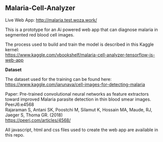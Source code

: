 ## Malaria-Cell-Analyzer


Live Web App: http://malaria.test.woza.work/

This is a prototype for an Ai powered web app that can diagnose malaria in segmented red blood cell images.


The process used to build and train the model is described in this Kaggle kernel:<br>
https://www.kaggle.com/vbookshelf/malaria-cell-analyzer-tensorflow-js-web-app


**Dataset**

The dataset used for the training can be found here:<br>
https://www.kaggle.com/iarunava/cell-images-for-detecting-malaria

Paper: Pre-trained convolutional neural networks as feature extractors toward improved Malaria parasite detection in thin blood smear images. PeerJ6:e4568<br>
Rajaraman S, Antani SK, Poostchi M, Silamut K, Hossain MA, Maude, RJ, Jaeger S, Thoma GR. (2018)<br>
https://peerj.com/articles/4568/

All javascript, html and css files used to create the web app are available in this repo.

